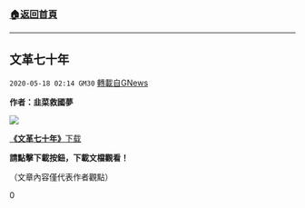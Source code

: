 ###  [:house:返回首頁](https://github.com/ourhimalayas/txt)
---

## 文革七十年
`2020-05-18 02:14 GM30` [轉載自GNews](https://gnews.org/zh-hant/206120/)

**作者：韭菜救國夢**

![](https://s3.amazonaws.com/gnews-media-offload/wp-content/uploads/2020/05/18015957/image0-129.jpg)

[**《文革七十年》**](https://s3.amazonaws.com/gnews-media-offload/wp-content/uploads/2020/05/18015406/%E3%80%8A%E6%96%87%E9%9D%A9%E4%B8%83%E5%8D%81%E5%B9%B4%E3%80%8B.pdf)[下载](https://s3.amazonaws.com/gnews-media-offload/wp-content/uploads/2020/05/18015406/%E3%80%8A%E6%96%87%E9%9D%A9%E4%B8%83%E5%8D%81%E5%B9%B4%E3%80%8B.pdf)

**請點擊下載按鈕，下載文檔觀看！**

（文章內容僅代表作者觀點）

0
